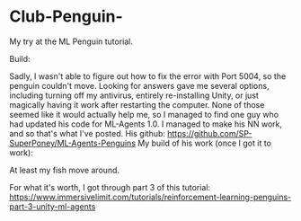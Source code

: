 # Club-Penguin-
My try at the ML Penguin tutorial. 

Build: 

Sadly, I wasn't able to figure out how to fix the error with Port 5004, so the penguin couldn't move. Looking for answers gave me several options, including turning off my antivirus, entirely re-installing Unity, or just magically having it work after restarting the computer. None of those seemed like it would actually help me, so I managed to find one guy who had updated his code for ML-Agents 1.0. I managed to make his NN work, and so that's what I've posted. 
His github: https://github.com/SP-SuperPoney/ML-Agents-Penguins
My build of his work (once I got it to work): 

At least my fish move around.

For what it's worth, I got through part 3 of this tutorial: https://www.immersivelimit.com/tutorials/reinforcement-learning-penguins-part-3-unity-ml-agents
